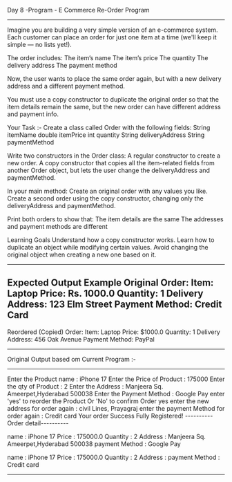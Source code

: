 Day 8 -Program - E Commerce Re-Order Program
_____________________________________________

Imagine you are building a very simple version of an e-commerce system.
Each customer can place an order for just one item at a time (we'll keep
it simple — no lists yet!). 

The order includes:
The item’s name
The item’s price
The quantity
The delivery address
The payment method

Now, the user wants to place the same order again, but with a new delivery
address and a different payment method.

You must use a copy constructor to duplicate the original order so that the
item details remain the same, but the new order can have different address
and payment info.

Your Task :-
Create a class called Order with the following fields:
String itemName
double itemPrice
int quantity
String deliveryAddress
String paymentMethod

Write two constructors in the Order class:
A regular constructor to create a new order.
A copy constructor that copies all the item-related fields from another
Order object, but lets the user change the deliveryAddress and paymentMethod.

In your main method:
Create an original order with any values you like.
Create a second order using the copy constructor, changing only the deliveryAddress
and paymentMethod.

Print both orders to show that:
The item details are the same
The addresses and payment methods are different

Learning Goals
Understand how a copy constructor works.
Learn how to duplicate an object while modifying certain values.
Avoid changing the original object when creating a new one based on it.
_______________________________
Expected Output Example
Original Order:
Item: Laptop
Price: Rs. 1000.0
Quantity: 1
Delivery Address: 123 Elm Street
Payment Method: Credit Card
------------------------------
Reordered (Copied) Order:
Item: Laptop
Price: $1000.0
Quantity: 1
Delivery Address: 456 Oak Avenue
Payment Method: PayPal
_____________________________________


Original Output based om Current Program :- 
_________________________________________________________

Enter the Product name : iPhone 17
Enter the Price of Product : 175000
Enter the qty of Product : 2
Enter the Address : Manjeera Sq. Ameerpet,Hyderabad 500038
Enter the Payment Method : Google Pay
enter 'yes' to reorder the Product Or 'No' to confirm Order
yes
enter the new address for order again : civil Lines, Prayagraj
enter the payment Method for order again : Credit card
Your order Success Fully Registered!
----------Order detail----------

name : iPhone 17
Price : 175000.0
Quantity : 2
Address : Manjeera Sq. Ameerpet,Hyderabad 500038
payment Method : Google Pay


name : iPhone 17
Price : 175000.0
Quantity : 2
Address :
payment Method : Credit card
____________________________________________________________
